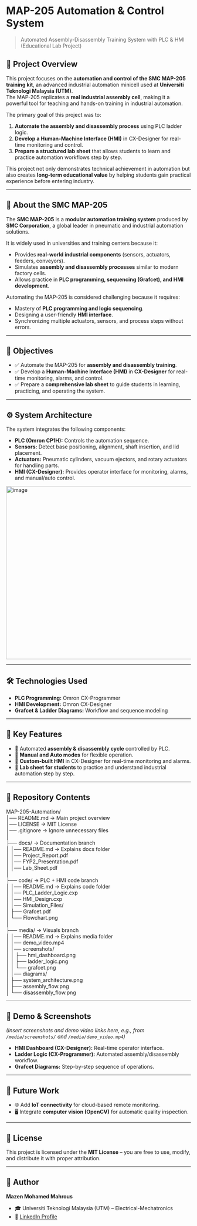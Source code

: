 # MAP-205 Automation & Control System  
> Automated Assembly-Disassembly Training System with PLC & HMI (Educational Lab Project)  

## 📖 Project Overview  
This project focuses on the **automation and control of the SMC MAP-205 training kit**, an advanced industrial automation minicell used at **Universiti Teknologi Malaysia (UTM)**.  
The MAP-205 replicates a **real industrial assembly cell**, making it a powerful tool for teaching and hands-on training in industrial automation.  

The primary goal of this project was to:  
1. **Automate the assembly and disassembly process** using PLC ladder logic.  
2. **Develop a Human-Machine Interface (HMI)** in CX-Designer for real-time monitoring and control.  
3. **Prepare a structured lab sheet** that allows students to learn and practice automation workflows step by step.  

This project not only demonstrates technical achievement in automation but also creates **long-term educational value** by helping students gain practical experience before entering industry.  

---

## 🔧 About the SMC MAP-205  
The **SMC MAP-205** is a **modular automation training system** produced by **SMC Corporation**, a global leader in pneumatic and industrial automation solutions.  

It is widely used in universities and training centers because it:  
- Provides **real-world industrial components** (sensors, actuators, feeders, conveyors).  
- Simulates **assembly and disassembly processes** similar to modern factory cells.  
- Allows practice in **PLC programming, sequencing (Grafcet), and HMI development**.  

Automating the MAP-205 is considered challenging because it requires:  
- Mastery of **PLC programming and logic sequencing**.  
- Designing a user-friendly **HMI interface**.  
- Synchronizing multiple actuators, sensors, and process steps without errors.  

---

## 🎯 Objectives  
- ✅ Automate the MAP-205 for **assembly and disassembly training**.  
- ✅ Develop a **Human-Machine Interface (HMI)** in **CX-Designer** for real-time monitoring, alarms, and control.  
- ✅ Prepare a **comprehensive lab sheet** to guide students in learning, practicing, and operating the system.  

---

## ⚙️ System Architecture  
The system integrates the following components:  

- **PLC (Omron CP1H):** Controls the automation sequence.  
- **Sensors:** Detect base positioning, alignment, shaft insertion, and lid placement.  
- **Actuators:** Pneumatic cylinders, vacuum ejectors, and rotary actuators for handling parts.  
- **HMI (CX-Designer):** Provides operator interface for monitoring, alarms, and manual/auto control.  

<img width="821" height="472" alt="image" src="https://github.com/user-attachments/assets/7e04907b-5e16-4cc0-a796-e206afa8567a" />


---

## 🛠️ Technologies Used  
- **PLC Programming:** Omron CX-Programmer  
- **HMI Development:** Omron CX-Designer  
- **Grafcet & Ladder Diagrams:** Workflow and sequence modeling  

---

## 🚀 Key Features  
- 🔹 Automated **assembly & disassembly cycle** controlled by PLC.  
- 🔹 **Manual and Auto modes** for flexible operation.  
- 🔹 **Custom-built HMI** in CX-Designer for real-time monitoring and alarms.  
- 🔹 **Lab sheet for students** to practice and understand industrial automation step by step.  

---

## 📂 Repository Contents  
MAP-205-Automation/  
│── README.md                → Main project overview  
│── LICENSE                  → MIT License  
│── .gitignore               → Ignore unnecessary files  
│  
├── docs/                    → Documentation branch  
│   │── README.md            → Explains docs folder  
│   │── Project_Report.pdf  
│   │── FYP2_Presentation.pdf  
│   │── Lab_Sheet.pdf  
│  
├── code/                    → PLC + HMI code branch  
│   │── README.md            → Explains code folder  
│   │── PLC_Ladder_Logic.cxp  
│   │── HMI_Design.cxp  
│   │── Simulation_Files/  
│       ├── Grafcet.pdf  
│       └── Flowchart.png  
│  
├── media/                   → Visuals branch  
│   │── README.md            → Explains media folder  
│   │── demo_video.mp4  
│   │── screenshots/  
│   │   ├── hmi_dashboard.png  
│   │   ├── ladder_logic.png  
│   │   └── grafcet.png  
│   │── diagrams/  
│       ├── system_architecture.png  
│       ├── assembly_flow.png  
│       └── disassembly_flow.png  


---

## 📸 Demo & Screenshots  
*(Insert screenshots and demo video links here, e.g., from `/media/screenshots/` and `/media/demo_video.mp4`)*  

- **HMI Dashboard (CX-Designer):** Real-time operator interface.  
- **Ladder Logic (CX-Programmer):** Automated assembly/disassembly workflow.  
- **Grafcet Diagrams:** Step-by-step sequence of operations.  

---

## 📌 Future Work  
- 🌐 Add **IoT connectivity** for cloud-based remote monitoring.  
- 🖥️ Integrate **computer vision (OpenCV)** for automatic quality inspection.  

---

## 📜 License  
This project is licensed under the **MIT License** – you are free to use, modify, and distribute it with proper attribution.  

---

## 👤 Author  
**Mazen Mohamed Mahrous**  
- 🎓 Universiti Teknologi Malaysia (UTM) – Electrical-Mechatronics  
- 🔗 [LinkedIn Profile](https://www.linkedin.com/in/mazen-mahrous-115709277/)

